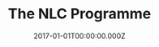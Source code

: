 ---
layout: layouts/primary.njk
title: The NLC Programme
leader: A flagship programme that empowers senior leaders from across the public sector to work together to realise their potential.
date: 2017-01-01T00:00:00.000Z
permalink: /our-programme/index.html
navtitle: Our Programme
tags:
  - primary
---